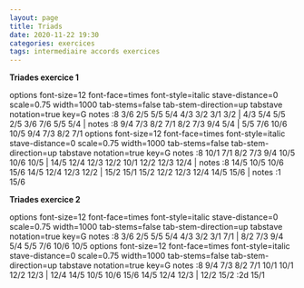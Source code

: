 ```yaml
---
layout: page
title: Triads
date: 2020-11-22 19:30
categories: exercices
tags: intermediaire accords exercices
---
```


**Triades exercice 1**

<div class="vextab-auto" width=1000>
    options font-size=12 font-face=times font-style=italic stave-distance=0 scale=0.75 width=1000
    tab-stems=false tab-stem-direction=up
    tabstave notation=true
    key=G
    notes :8 3/6 2/5 5/5 5/4 4/3 3/2 3/1 3/2 | 4/3 5/4 5/5 2/5 3/6 7/6 5/5 5/4 |
    notes :8 9/4 7/3 8/2 7/1 8/2 7/3 9/4 5/4 | 5/5 7/6 10/6 10/5 9/4 7/3 8/2 7/1
    options font-size=12 font-face=times font-style=italic stave-distance=0 scale=0.75 width=1000
    tab-stems=false tab-stem-direction=up
    tabstave notation=true
    key=G
    notes :8 10/1 7/1 8/2 7/3 9/4 10/5 10/6 10/5 | 14/5 12/4 12/3 12/2 10/1 12/2 12/3 12/4 |
    notes :8 14/5 10/5 10/6 15/6 14/5  12/4 12/3 12/2 | 15/2 15/1 15/2 12/2 12/3 12/4 14/5 15/6 |
    notes :1 15/6
</div>

**Triades exercice 2**

<div class="vextab-auto" width=1000>
    options font-size=12 font-face=times font-style=italic stave-distance=0 scale=0.75 width=1000
    tab-stems=false tab-stem-direction=up
    tabstave notation=true
    key=G
    notes :8 3/6 2/5 5/5 5/4 4/3 3/2 3/1 7/1 | 8/2 7/3 9/4 5/4 5/5 7/6 10/6 10/5
    options font-size=12 font-face=times font-style=italic stave-distance=0 scale=0.75 width=1000
    tab-stems=false tab-stem-direction=up
    tabstave notation=true
    key=G
    notes :8 9/4 7/3 8/2 7/1 10/1 10/1 12/2 12/3 | 12/4 14/5 10/5 10/6 15/6 14/5 12/4 12/3 | 12/2 15/2 :2d 15/1
</div>
